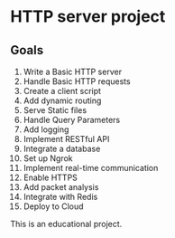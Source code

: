 
# HTTP server project

## Goals

1. Write a Basic HTTP server
2. Handle Basic HTTP requests
3. Create a client script
4. Add dynamic routing
5. Serve Static files
6. Handle Query Parameters
7. Add logging
8. Implement RESTful API
9. Integrate a database
10. Set up Ngrok
11. Implement real-time communication
12. Enable HTTPS
13. Add packet analysis
14. Integrate with Redis
15. Deploy to Cloud

This is an educational project.
